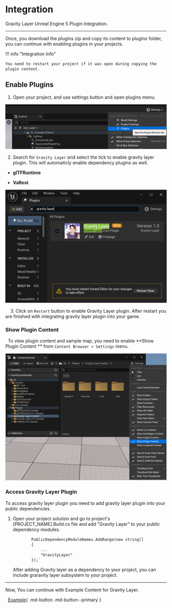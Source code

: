 # Integration

Gravity Layer Unreal Engine 5 Plugin Integration.

---

Once, you download the plugins zip and copy its content to plugins folder, you can continue with enabling plugins in your projects.

!!! info "Integration Info"

    You need to restart your project if it was open during copying the plugin content.

## Enable Plugins

1. Open your project, and use settings button and open plugins menu. 

![](../..\static\img\openPlugins.png)

2. Search for  `Gravity Layer` and select the tick to enable gravity layer plugin. This will automaticly enable dependency plugins as well.
- **glTFRuntime**

- **VaRest**

![](../..\static\img\enableplugin.png)

    3. Click on `Restart`  button to enable Gravity Layer plugin. After restart you are finished with integrating gravity layer plugin into your game. 

### Show Plugin Content

  To view plugin content and sample map, you need to enable **Show Plugin Content ** from `Content Browser > Settings` menu.

![](../..\static\img\ShowPluginContent.png)

### Access Gravity Layer Plugin

To access gravity layer plugin you need to add gravity layer plugin into your public dependencies. 

1. Open your project solution and go to project's [PROJECT_NAME].Build.cs file and add "Gravity Layer" to your public dependency modules.
   
   ```
           PublicDependencyModuleNames.AddRange(new string[]
           {
               ...
               "GravityLayer"
           });`
   ```
   
   After adding Gravity layer as a dependency to your project,  you can include graravity layer subsystem to your project.

---

Now, You can continue with Example Content for Gravity Layer.

  [Example](UnrealEngine5Example.md){ .md-button .md-button--primary }